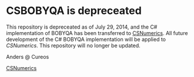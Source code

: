 # CSBOBYQA is depreceated

This repository is depreceated as of July 29, 2014, and the C# implementation of BOBYQA has been transferred to 
[CSNumerics](https://github.com/cureos/csnumerics). 
All future development of the C# BOBYQA implementation will be applied to *CSNumerics*. This repository will
no longer be updated.

Anders @ Cureos

[CSNumerics](https://github.com/cureos/csnumerics)
